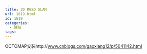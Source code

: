 ```yaml
---
title: 3D RGBD SLAM
url: 1819.html
id: 1819
categories:
  - 建站
tags:
---
```


OCTOMAP安装http://www.cnblogs.com/gaoxiang12/p/5041142.html
